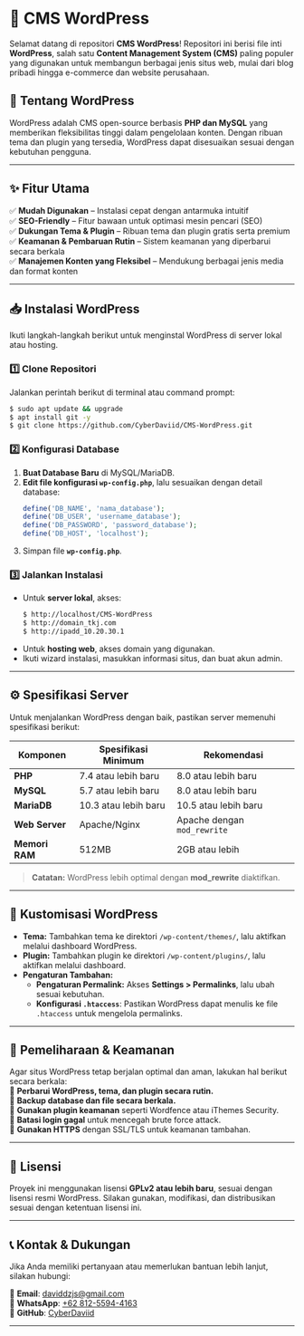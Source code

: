 # 🚀 CMS WordPress  

Selamat datang di repositori **CMS WordPress**! Repositori ini berisi file inti **WordPress**, salah satu **Content Management System (CMS)** paling populer yang digunakan untuk membangun berbagai jenis situs web, mulai dari blog pribadi hingga e-commerce dan website perusahaan.  

## 📖 Tentang WordPress  
WordPress adalah CMS open-source berbasis **PHP dan MySQL** yang memberikan fleksibilitas tinggi dalam pengelolaan konten. Dengan ribuan tema dan plugin yang tersedia, WordPress dapat disesuaikan sesuai dengan kebutuhan pengguna.  

---

## ✨ Fitur Utama  
✅ **Mudah Digunakan** – Instalasi cepat dengan antarmuka intuitif  
✅ **SEO-Friendly** – Fitur bawaan untuk optimasi mesin pencari (SEO)  
✅ **Dukungan Tema & Plugin** – Ribuan tema dan plugin gratis serta premium  
✅ **Keamanan & Pembaruan Rutin** – Sistem keamanan yang diperbarui secara berkala  
✅ **Manajemen Konten yang Fleksibel** – Mendukung berbagai jenis media dan format konten  

---

## 📥 Instalasi WordPress  
Ikuti langkah-langkah berikut untuk menginstal WordPress di server lokal atau hosting.  

### 1️⃣ Clone Repositori  
Jalankan perintah berikut di terminal atau command prompt:  
```bash
$ sudo apt update && upgrade
$ apt install git -y
$ git clone https://github.com/CyberDaviid/CMS-WordPress.git
```

### 2️⃣ Konfigurasi Database

1. **Buat Database Baru** di MySQL/MariaDB.  
2. **Edit file konfigurasi `wp-config.php`**, lalu sesuaikan dengan detail database:  
   ```php
   define('DB_NAME', 'nama_database');
   define('DB_USER', 'username_database');
   define('DB_PASSWORD', 'password_database');
   define('DB_HOST', 'localhost'); 
   ```
3. Simpan file **`wp-config.php`**.  

### 3️⃣ Jalankan Instalasi  

- Untuk **server lokal**, akses:
  ```bash 
  $ http://localhost/CMS-WordPress
  $ http://domain_tkj.com
  $ http://ipadd_10.20.30.1
- Untuk **hosting web**, akses domain yang digunakan.  
- Ikuti wizard instalasi, masukkan informasi situs, dan buat akun admin.  

---

## ⚙️ Spesifikasi Server  
Untuk menjalankan WordPress dengan baik, pastikan server memenuhi spesifikasi berikut:  

| Komponen   | Spesifikasi Minimum | Rekomendasi |
|------------|--------------------|-------------|
| **PHP**    | 7.4 atau lebih baru | 8.0 atau lebih baru |
| **MySQL**  | 5.7 atau lebih baru | 8.0 atau lebih baru |
| **MariaDB**| 10.3 atau lebih baru | 10.5 atau lebih baru |
| **Web Server** | Apache/Nginx | Apache dengan `mod_rewrite` |
| **Memori RAM** | 512MB | 2GB atau lebih |

> **Catatan:** WordPress lebih optimal dengan **mod_rewrite** diaktifkan.  

---

## 🎨 Kustomisasi WordPress  
- **Tema:** Tambahkan tema ke direktori `/wp-content/themes/`, lalu aktifkan melalui dashboard WordPress.  
- **Plugin:** Tambahkan plugin ke direktori `/wp-content/plugins/`, lalu aktifkan melalui dashboard.  
- **Pengaturan Tambahan:**  
  - **Pengaturan Permalink:** Akses **Settings > Permalinks**, lalu ubah sesuai kebutuhan.  
  - **Konfigurasi `.htaccess`**: Pastikan WordPress dapat menulis ke file `.htaccess` untuk mengelola permalinks.  

---

## 🔄 Pemeliharaan & Keamanan  
Agar situs WordPress tetap berjalan optimal dan aman, lakukan hal berikut secara berkala:  
🔹 **Perbarui WordPress, tema, dan plugin secara rutin.**  
🔹 **Backup database dan file secara berkala.**  
🔹 **Gunakan plugin keamanan** seperti Wordfence atau iThemes Security.  
🔹 **Batasi login gagal** untuk mencegah brute force attack.  
🔹 **Gunakan HTTPS** dengan SSL/TLS untuk keamanan tambahan.  

---

## 📌 Lisensi  
Proyek ini menggunakan lisensi **GPLv2 atau lebih baru**, sesuai dengan lisensi resmi WordPress. Silakan gunakan, modifikasi, dan distribusikan sesuai dengan ketentuan lisensi ini.  

---

## 📞 Kontak & Dukungan
Jika Anda memiliki pertanyaan atau memerlukan bantuan lebih lanjut, silakan hubungi:  

📧 **Email**: [daviddzjs@gmail.com](mailto:daviddzjs@gmail.com)  
📱 **WhatsApp**: [+62 812-5594-4163](https://wa.me/6281255944163)  
🐙 **GitHub**: [CyberDaviid](https://github.com/CyberDaviid)


---
